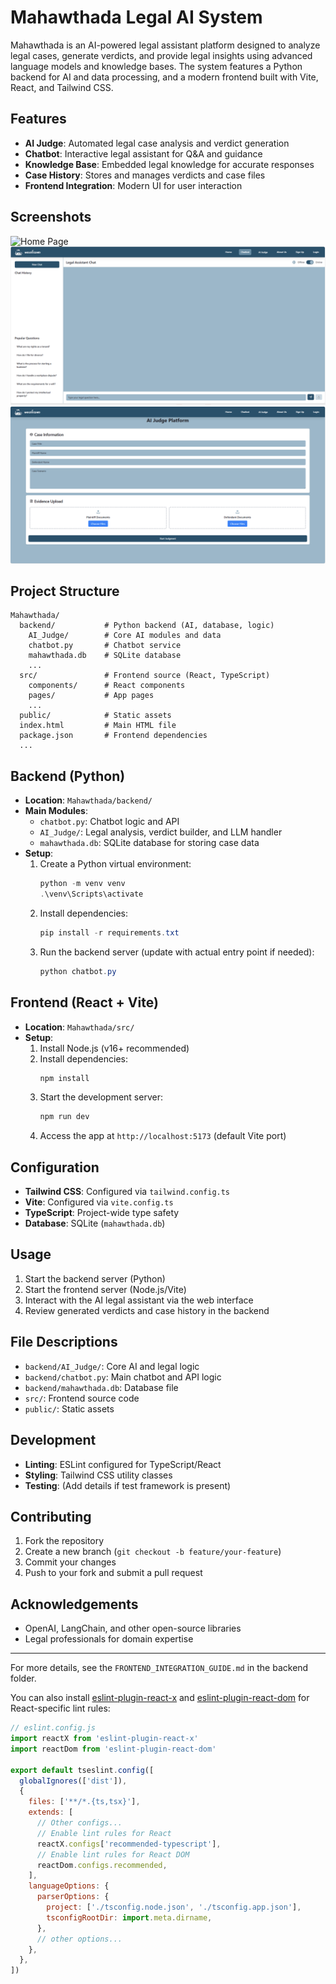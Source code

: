 # Mahawthada Legal AI System

Mahawthada is an AI-powered legal assistant platform designed to analyze legal cases, generate verdicts, and provide legal insights using advanced language models and knowledge bases. The system features a Python backend for AI and data processing, and a modern frontend built with Vite, React, and Tailwind CSS.

## Features

- **AI Judge**: Automated legal case analysis and verdict generation
- **Chatbot**: Interactive legal assistant for Q&A and guidance
- **Knowledge Base**: Embedded legal knowledge for accurate responses
- **Case History**: Stores and manages verdicts and case files
- **Frontend Integration**: Modern UI for user interaction


## Screenshots

![Home Page](./public/screenshots/homepage.png)
![Chatbot Page](./public/screenshots/chatbot.png)
![AI Judge Page](./public/screenshots/aijudge.png)

## Project Structure

```
Mahawthada/
  backend/           # Python backend (AI, database, logic)
    AI_Judge/        # Core AI modules and data
    chatbot.py       # Chatbot service
    mahawthada.db    # SQLite database
    ...
  src/               # Frontend source (React, TypeScript)
    components/      # React components
    pages/           # App pages
    ...
  public/            # Static assets
  index.html         # Main HTML file
  package.json       # Frontend dependencies
  ...
```

## Backend (Python)

- **Location**: `Mahawthada/backend/`
- **Main Modules**:
  - `chatbot.py`: Chatbot logic and API
  - `AI_Judge/`: Legal analysis, verdict builder, and LLM handler
  - `mahawthada.db`: SQLite database for storing case data
- **Setup**:
  1. Create a Python virtual environment:
     ```powershell
     python -m venv venv
     .\venv\Scripts\activate
     ```
  2. Install dependencies:
     ```powershell
     pip install -r requirements.txt
     ```
  3. Run the backend server (update with actual entry point if needed):
     ```powershell
     python chatbot.py
     ```

## Frontend (React + Vite)

- **Location**: `Mahawthada/src/`
- **Setup**:
  1. Install Node.js (v16+ recommended)
  2. Install dependencies:
     ```powershell
     npm install
     ```
  3. Start the development server:
     ```powershell
     npm run dev
     ```
  4. Access the app at `http://localhost:5173` (default Vite port)

## Configuration

- **Tailwind CSS**: Configured via `tailwind.config.ts`
- **Vite**: Configured via `vite.config.ts`
- **TypeScript**: Project-wide type safety
- **Database**: SQLite (`mahawthada.db`)

## Usage

1. Start the backend server (Python)
2. Start the frontend server (Node.js/Vite)
3. Interact with the AI legal assistant via the web interface
4. Review generated verdicts and case history in the backend

## File Descriptions

- `backend/AI_Judge/`: Core AI and legal logic
- `backend/chatbot.py`: Main chatbot and API logic
- `backend/mahawthada.db`: Database file
- `src/`: Frontend source code
- `public/`: Static assets

## Development

- **Linting**: ESLint configured for TypeScript/React
- **Styling**: Tailwind CSS utility classes
- **Testing**: (Add details if test framework is present)

## Contributing

1. Fork the repository
2. Create a new branch (`git checkout -b feature/your-feature`)
3. Commit your changes
4. Push to your fork and submit a pull request


## Acknowledgements

- OpenAI, LangChain, and other open-source libraries
- Legal professionals for domain expertise

---

For more details, see the `FRONTEND_INTEGRATION_GUIDE.md` in the backend folder.

You can also install [eslint-plugin-react-x](https://github.com/Rel1cx/eslint-react/tree/main/packages/plugins/eslint-plugin-react-x) and [eslint-plugin-react-dom](https://github.com/Rel1cx/eslint-react/tree/main/packages/plugins/eslint-plugin-react-dom) for React-specific lint rules:

```js
// eslint.config.js
import reactX from 'eslint-plugin-react-x'
import reactDom from 'eslint-plugin-react-dom'

export default tseslint.config([
  globalIgnores(['dist']),
  {
    files: ['**/*.{ts,tsx}'],
    extends: [
      // Other configs...
      // Enable lint rules for React
      reactX.configs['recommended-typescript'],
      // Enable lint rules for React DOM
      reactDom.configs.recommended,
    ],
    languageOptions: {
      parserOptions: {
        project: ['./tsconfig.node.json', './tsconfig.app.json'],
        tsconfigRootDir: import.meta.dirname,
      },
      // other options...
    },
  },
])
```
